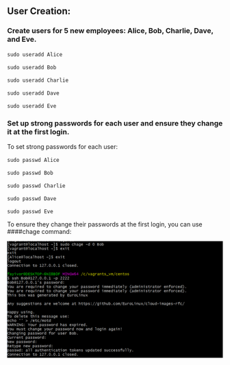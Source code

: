## User Creation:
### Create users for 5 new employees: Alice, Bob, Charlie, Dave, and Eve.

```
sudo useradd Alice
```
```
sudo useradd Bob
```
```
sudo useradd Charlie
```
```
sudo useradd Dave
```
```
sudo useradd Eve
```
### Set up strong passwords for each user and ensure they change it at the first login.

To set strong passwords for each user:
```
sudo passwd Alice
```
```
sudo passwd Bob
```
```
sudo passwd Charlie
```
```
sudo passwd Dave
```
```
sudo passwd Eve
```

To ensure they change their passwords at the first login, you can use ####chage command:

![Screenshot](./change_password.PNG)
